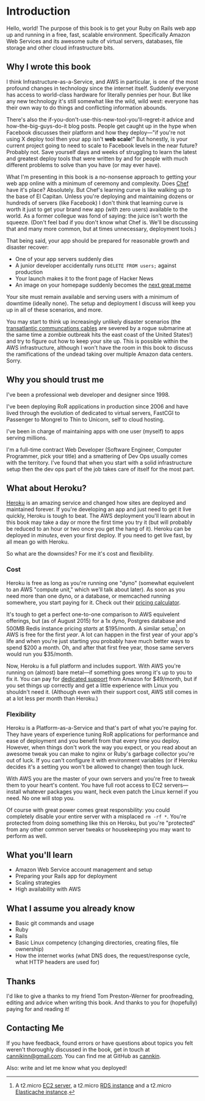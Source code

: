 # Introduction

Hello, world! The purpose of this book is to get your Ruby on Rails web app up and running in a free, fast, scalable environment. Specifically Amazon Web Services and its awesome suite of virtual servers, databases, file storage and other cloud infrastructure bits.

## Why I wrote this book

I think Infrastructure-as-a-Service, and AWS in particular, is one of the most profound changes in technology since the internet itself. Suddenly everyone has access to world-class hardware for literally pennies per hour. But like any new technology it's still somewhat like the wild, wild west: everyone has their own way to do things and conflicting information abounds.

There's also the if-you-don't-use-this-new-tool-you'll-regret-it advice and how-the-big-guys-do-it blog posts. People get caught up in the hype when Facebook discusses their platform and how they deploy—"if you're not using X deploy tool then your app isn't **web scale**!" But honestly, is your current project going to need to scale to Facebook levels in the near future? Probably not. Save yourself days and weeks of struggling to learn the latest and greatest deploy tools that were written by and for people with much different problems to solve than you have (or may ever have).

What I'm presenting in this book is a no-nonsense approach to getting your web app online with a minimum of ceremony and complexity. Does [Chef](http://chef.io) have it's place? Absolutely. But Chef's learning curve is like walking up to the base of El Capitan. Unless you're deploying and maintaining dozens or hundreds of servers (like Facebook) I don't think that learning curve is worth it just to get your brand new app (with zero users) available to the world. As a former collegue was fond of saying: the juice isn't worth the squeeze. (Don't feel bad if you don't know what Chef is. We'll be discussing that and many more common, but at times unnecessary, deployment tools.)

That being said, your app should be prepared for reasonable growth and disaster recover:

* One of your app servers suddenly dies
* A junior developer accidentally runs `DELETE FROM users;` against production
* Your launch makes it to the front page of Hacker News
* An image on your homepage suddenly becomes the [next great meme](http://cdn.meme.am/instances/500x/17349069.jpg)

Your site must remain available and serving users with a minimum of downtime (ideally none). The setup and deployment I discuss will keep you up in all of these scenarios, and more. 

You may start to think up increasingly unlikely disaster scenarios (the [transatlantic communcations cables](http://en.wikipedia.org/wiki/Transatlantic_communications_cable) are severed by a rogue submarine at the same time a zombie outbreak hits the east coast of the United States!) and try to figure out how to keep your site up. This is possible within the AWS infrastructure, although I won't have the room in this book to discuss the ramifications of the undead taking over multiple Amazon data centers. Sorry.

## Why you should trust me

I've been a professional web developer and designer since 1998. 

I've been deploying RoR applications in production since 2006 and have lived through the evolution of dedicated to virtual servers, FastCGI to Passenger to Mongrel to Thin to Unicorn, self to cloud hosting.

I've been in charge of maintaining apps with one user (myself) to apps serving millions.

I'm a full-time contract Web Developer (Software Engineer, Computer Programmer, pick your title) and a smattering of Dev Ops usually comes with the territory. I've found that when you start with a solid infrastructure setup then the dev ops part of the job takes care of itself for the most part.

## What about Heroku?

[Heroku](http://heroku.com) is an amazing service and changed how sites are deployed and maintained forever. If you're developing an app and just need to get it live quickly, Heroku is tough to beat. The AWS deployment you'll learn about in this book may take a day or more the first time you try it (but will probably be reduced to an hour or two once you get the hang of it). Heroku can be deployed in _minutes_, even your first deploy. If you need to get live fast, by all mean go with Heroku.

So what are the downsides? For me it's cost and flexibility.

### Cost

Heroku is free as long as you're running one "dyno" (somewhat equivelent to an AWS "compute unit," which we'll talk about later). As soon as you need more than one dyno, or a database, or memcached running somewhere, you start paying for it. Check out their [pricing calculator](http://heroku.com/pricing). 

It's tough to get a perfect one-to-one comparison to AWS equivelent offerings, but (as of August 2015) for a 1x dyno, Postgres database and 500MB Redis instance pricing _starts_ at $195/month. A similar setup[^awsservers] on AWS is free for the first _year_. A lot can happen in the first year of your app's life and when you're just starting you probably have much better ways to spend $200 a month. Oh, and after that first free year, those same servers would run you $35/month.

Now, Heroku is a full platform and includes support. With AWS you're running on (almost) bare metal—if something goes wrong it's up to you to fix it. You can pay for [dedicated support](http://aws.amazon.com/premiumsupport) from Amazon for $49/month, but if you set things up correctly and get a little experience with Linux you shouldn't need it. (Although even with their support cost, AWS still comes in at a lot less per month than Heroku.)

### Flexibility

Heroku is a Platform-as-a-Service and that's part of what you're paying for. They have years of experience tuning RoR applications for performance and ease of deployment and you benefit from that every time you deploy. However, when things don't work the way you expect, or you read about an awesome tweak you can make to nginx or Ruby's garbage collector you're out of luck. If you can't configure it with environment variables (or if Heroku decides it's a setting you won't be allowed to change) then tough luck.

With AWS you are the master of your own servers and you're free to tweak them to your heart's content. You have full root access to EC2 servers—install whatever packages you want, heck even patch the Linux kernel if you need. No one will stop you.

Of course with great power comes great responsbility: you could completely disable your entire server with a misplaced `rm -rf *`. You're protected from doing something like this on Heroku, but you're "protected" from any other common server tweaks or housekeeping you may want to perform as well.

## What you'll learn

* Amazon Web Service account management and setup
* Preparing your Rails app for deployment
* Scaling strategies
* High availability with AWS

## What I assume you already know

* Basic git commands and usage
* Ruby
* Rails
* Basic Linux competency (changing directories, creating files, file ownership)
* How the internet works (what DNS does, the request/response cycle, what HTTP headers are used for)

## Thanks

I'd like to give a thanks to my friend Tom Preston-Werner for proofreading, editing and advice when writing this book. And thanks to you for (hopefully) paying for and reading it!

## Contacting Me

If you have feedback, found errors or have questions about topics you felt weren't thoroughly discussed in the book, get in touch at cannikinn@gmail.com. You can find me at GitHub as [cannkin](http://github.com/cannikin).

Also: write and let me know what you deployed! 

[^awsservers]: A t2.micro [EC2 server](http://aws.amazon.com/ec2/pricing), a t2.micro [RDS instance](http://aws.amazon.com/rds/pricing) and a t2.micro [Elasticache instance](http://aws.amazon.com/elasticache/pricing).

